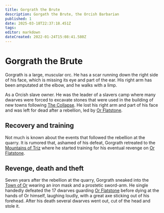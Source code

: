 ```yaml
---
title: Gorgrath the Brute
description: Gorgath the Brute, the Orcish Barbarian
published: 1
date: 2025-03-18T22:37:18.451Z
tags: 
editor: markdown
dateCreated: 2022-01-24T15:08:41.580Z
---
```


# Gorgrath the Brute
Gorgrath is a large, muscular orc. He has a scar running down the right side of his face, which is missing its eye and part of the ear. His right arm has been amputated at the elbow, and he walks with a limp.

As a Orcish slave owner. He was the leader of a slavers camp where many dwarves were forced to excavate stones that were used in the building of new towns following [The Collapse](/i/17). He lost his right arm and part of his face and was left for dead after a rebellion, led by [Or Flatstone](/i/13).

## Recovery and training
Not much is known about the events that followed the rebellion at the quarry. It is rumored that, ashamed of his defeat, Gorgrath retreated to the [Mountains of Triz](/i/23) where he started training for his eventual revenge on [Or Flatstone](/i/13).

## Revenge, death and theft
Seven years after the rebellion at the quarry, Gorgrath sneaked into the [Town of Or](/i/11) wearing an iron mask and a prostetic sword-arm. He single handedly defeated the 17 dwarves guarding [Or Flatstone](/i/13) before dying at the hands of Or himself, laughing loudly, with a great axe sticking out of his forehead. After his death several dwarves went out, cut of the head and stole it.